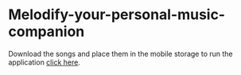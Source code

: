 # Melodify-your-personal-music-companion
Download the songs and place them in the mobile storage to run the application [click here](https://drive.google.com/drive/folders/1ikYiqbcQZOV2-f2fKOxtOsFArgLvS7iR?usp=drive_link).
